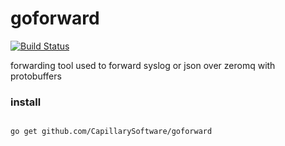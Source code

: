 goforward
=========
[![Build Status](https://travis-ci.org/CapillarySoftware/goforward.svg?branch=master)](https://travis-ci.org/CapillarySoftware/goforward)

forwarding tool used to forward syslog or json over zeromq with protobuffers

<h3>install</h3>
<pre>
<code>
go get github.com/CapillarySoftware/goforward
</code>
</pre>
